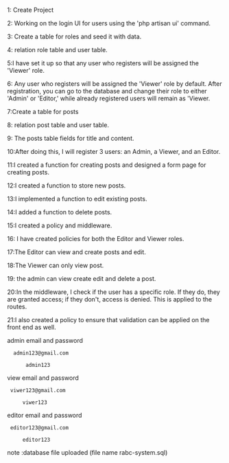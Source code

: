 
 1: Create Project
 
 2: Working on the login UI for users using the 'php artisan ui' command.
 
 3: Create a table for roles and seed it with data.
 
 4: relation role table and user table. 
 
 5:I have set it up so that any user who registers will be assigned the 'Viewer' role.
 
 6: Any user who registers will be assigned the 'Viewer' role by default. After registration, you can go to the database and change their role to either 'Admin' or 'Editor,' while already registered users will remain as 'Viewer.
 
 7:Create a table for posts
 
8: relation post table and user table. 

9: The posts table fields for title and content.

10:After doing this, I will register 3 users: an Admin, a Viewer, and an Editor.

11:I created a function for creating posts and designed a form page for creating posts.

12:I created a function to store new posts.

13:I implemented a function to edit existing posts.

14:I added a function to delete posts.

15:I created a policy and middleware.

16: I have created policies for both the Editor and Viewer roles.

17:The Editor can view and create posts and edit.

18:The Viewer can only view post.

19: the admin can view create edit and delete a post.

20:In the middleware, I check if the user has a specific role. If they do, they are granted access; if they don't, access is denied. This is applied to the routes.

21:I also created a policy to ensure that validation can be applied on the front end as well.


   admin email and password 
   
      admin123@gmail.com
      
          admin123

 view email and password 
 
     viwer123@gmail.com
     
         viwer123

 editor email and password 
 
     editor123@gmail.com
     
         editor123

    
note :database file uploaded (file name  rabc-system.sql)
